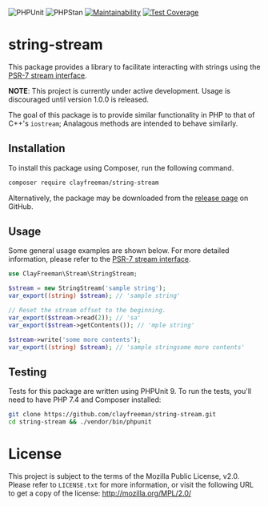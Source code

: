 ![PHPUnit](https://github.com/clayfreeman/string-stream/workflows/PHPUnit/badge.svg)
![PHPStan](https://github.com/clayfreeman/string-stream/workflows/PHPStan/badge.svg)
[![Maintainability](https://api.codeclimate.com/v1/badges/1f8b86e65ff9b355b894/maintainability)](https://codeclimate.com/github/clayfreeman/string-stream/maintainability)
[![Test Coverage](https://api.codeclimate.com/v1/badges/1f8b86e65ff9b355b894/test_coverage)](https://codeclimate.com/github/clayfreeman/string-stream/test_coverage)

# string-stream

This package provides a library to facilitate interacting with strings using the
[PSR-7 stream interface].

**NOTE**: This project is currently under active development. Usage is
discouraged until version 1.0.0 is released.

The goal of this package is to provide similar functionality in PHP to that of
C++'s `iostream`; Analagous methods are intended to behave similarly.

## Installation

To install this package using Composer, run the following command.

```bash
composer require clayfreeman/string-stream
```

Alternatively, the package may be downloaded from the [release page] on GitHub.

## Usage

Some general usage examples are shown below. For more detailed information,
please refer to the [PSR-7 stream interface].

```php
use ClayFreeman\Stream\StringStream;

$stream = new StringStream('sample string');
var_export((string) $stream); // 'sample string'

// Reset the stream offset to the beginning.
var_export($stream->read(2)); // 'sa'
var_export($stream->getContents()); // 'mple string'

$stream->write('some more contents');
var_export((string) $stream); // 'sample stringsome more contents'
```

## Testing

Tests for this package are written using PHPUnit 9. To run the tests, you'll
need to have PHP 7.4 and Composer installed:

```bash
git clone https://github.com/clayfreeman/string-stream.git
cd string-stream && ./vendor/bin/phpunit
```

# License

This project is subject to the terms of the Mozilla Public License, v2.0. Please
refer to `LICENSE.txt` for more information, or visit the following URL to get a
copy of the license: http://mozilla.org/MPL/2.0/

[PSR-7 stream interface]: https://www.php-fig.org/psr/psr-7/#34-psrhttpmessagestreaminterface
[release page]: https://github.com/clayfreeman/string-stream/releases
